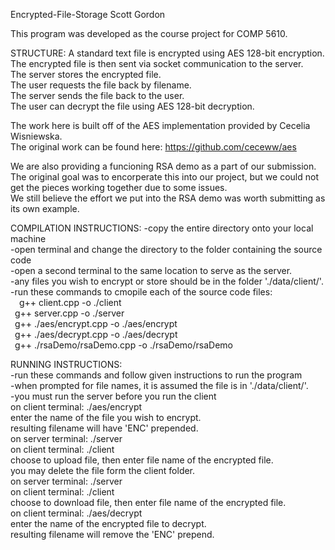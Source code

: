 Encrypted-File-Storage
Scott Gordon

This program was developed as the course project for COMP 5610.

STRUCTURE:
A standard text file is encrypted using AES 128-bit encryption.<br>
The encrypted file is then sent via socket communication to the server.<br>
The server stores the encrypted file.<br>
The user requests the file back by filename.<br>
The server sends the file back to the user.<br>
The user can decrypt the file using AES 128-bit decryption.<br>

The work here is built off of the AES implementation provided by Cecelia Wisniewska.<br>
The original work can be found here: https://github.com/ceceww/aes<br>

We are also providing a funcioning RSA demo as a part of our submission.<br>
The original goal was to encorperate this into our project, but we could not
get the pieces working together due to some issues.<br>
We still believe the effort we put into the RSA demo was worth submitting as
its own example.<br>


COMPILATION INSTRUCTIONS:
-copy the entire directory onto your local machine<br>
-open terminal and change the directory to the folder containing the source code<br>
-open a second terminal to the same location to serve as the server.<br>
-any files you wish to encrypt or store should be in the folder './data/client/'.<br>
-run these commands to cmopile each of the source code files:<br>
&emsp;g++ client.cpp -o ./client  <br>
&ensp;g++ server.cpp -o ./server  <br>
&ensp;g++ ./aes/encrypt.cpp -o ./aes/encrypt  <br>
&ensp;g++ ./aes/decrypt.cpp -o ./aes/decrypt  <br>
&ensp;g++ ./rsaDemo/rsaDemo.cpp -o ./rsaDemo/rsaDemo  <br>
  
RUNNING INSTRUCTIONS:  <br>
-run these commands and follow given instructions to run the program  <br>
-when prompted for file names, it is assumed the file is in './data/client/'.  <br>
-you must run the server before you run the client  <br>
    on client terminal: ./aes/encrypt  <br>
        enter the name of the file you wish to encrypt.  <br>
        resulting filename will have 'ENC' prepended.  <br>
    on server terminal: ./server  <br>
    on client terminal: ./client  <br>
        choose to upload file, then enter file name of the encrypted file.  <br>
    you may delete the file form the client folder.  <br>
        on server terminal: ./server  <br>
    on client terminal: ./client  <br>
        choose to download file, then enter file name of the encrypted file.  <br>
    on client terminal: ./aes/decrypt  <br>
        enter the name of the encrypted file to decrypt.  <br>
        resulting filename will remove the 'ENC' prepend.  <br>
